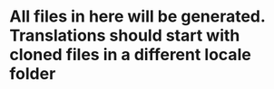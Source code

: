 # All files in here will be generated. Translations should start with cloned files in a different locale folder
